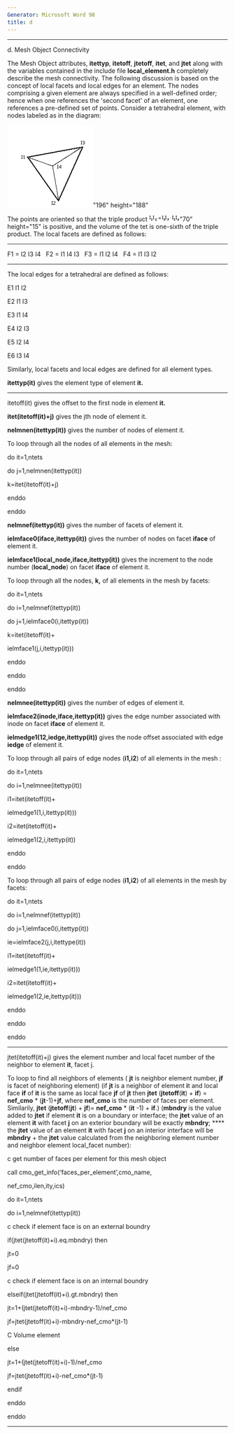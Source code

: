 ```yaml
---
Generator: Microsoft Word 98
title: d
---
```


******

d\. Mesh Object Connectivity

The Mesh Object attributes, **itettyp**, **itetoff**, **jtetoff**,
**itet**, and **jtet** along with the variables contained in the include
file **local\_element.h** completely describe the mesh connectivity. The
following discussion is based on the concept of local facets and local
edges for an element. The nodes comprising a given element are always
specified in a well-defined order; hence when one references the 'second
facet' of an element, one references a pre-defined set of points.
Consider a tetrahedral element, with nodes labeled as in the diagram:

![](Image232.gif)"196" height="188"

The points are oriented so that the triple product
![](Image233.gif)"70" height="15" is positive, and the volume of
the tet is one-sixth of the triple product. The local facets are defined
as follows:

  ---- --- ---- ---- ---- ---
  F1   =   I2   I3   I4    
  F2   =   I1   I4   I3    
  F3   =   I1   I2   I4    
  F4   =   I1   I3   I2    
  ---- --- ---- ---- ---- ---

The local edges for a tetrahedral are defined as follows:

E1 I1 I2

E2 I1 I3

E3 I1 I4

E4 I2 I3

E5 I2 I4

E6 I3 I4

Similarly, local facets and local edges are defined for all element
types.

**itettyp(it)** gives the element type of element **it.**

****

itetoff(it) gives the offset to the first node in element **it.**

**itet(itetoff(it)+j)** gives the jth node of element it.

**nelmnen(itettyp(it))** gives the number of nodes of element it.

To loop through all the nodes of all elements in the mesh:

do it=1,ntets

do j=1,nelmnen(itettyp(it))

k=itet(itetoff(it)+j)

enddo

enddo

**nelmnef(itettyp(it))** gives the number of facets of element it.

**ielmface0(iface,itettyp(it))** gives the number of nodes on facet
**iface** of element it.

**ielmface1(local\_node,iface,itettyp(it))** gives the increment to the
node number (**local\_node**) on facet **iface** of element it.

To loop through all the nodes, **k,** of all elements in the mesh by
facets:

do it=1,ntets

do i=1,nelmnef(itettyp(it))

do j=1,ielmface0(i,itettyp(it))

k=itet(itetoff(it)+

ielmface1(j,i,itettyp(it)))

enddo

enddo

enddo

**nelmnee(itettyp(it))** gives the number of edges of element it.

**ielmface2(inode,iface,itettyp(it))** gives the edge number associated
with inode on facet **iface** of element it.

**ielmedge1(12,iedge,itettyp(it))** gives the node offset associated
with edge **iedge** of element it.

To loop through all pairs of edge nodes (**i1,i2**) of all elements in
the mesh :

do it=1,ntets

do i=1,nelmnee(itettyp(it))

i1=itet(itetoff(it)+

ielmedge1(1,i,itettyp(it)))

i2=itet(itetoff(it)+

ielmedge1(2,i,itettyp(it))

enddo

enddo

To loop through all pairs of edge nodes (**i1,i2**) of all elements in
the mesh by facets:

do it=1,ntets

do i=1,nelmnef(itettyp(it))

do j=1,ielmface0(i,itettyp(it))

ie=ielmface2(j,i,itettype(it))

i1=itet(itetoff(it)+

ielmedge1(1,ie,itettyp(it)))

i2=itet(itetoff(it)+

ielmedge1(2,ie,itettyp(it)))

enddo

enddo

enddo

****

jtet(itetoff(it)+j) gives the element number and local facet number of
the neighbor to element **it**, facet j.

To loop to find all neighbors of elements ( **jt** is neighbor element
number, **jf** is facet of neighboring element) (if **jt** is a neighbor
of element **i**t and local face **if** of **it** is the same as local
face **jf** of **jt** then **jtet** (**jtetoff**(**it**) + **if**) =
**nef\_cmo** \* (**jt**-1)+**jf**, where **nef\_cmo** is the number of
faces per element. Similarily, **jtet** (**jtetoff**(**jt**) + **jf**)=
**nef\_cmo** \* (**it** -1) + **if**.) (**mbndry** is the value added to
**jtet** if element **it** is on a boundary or interface; the **jtet**
value of an element **it** with facet **j** on an exterior boundary will
be exactly **mbndry**; **** the **jtet** value of an element **it** with
facet **j** on an interior interface will be **mbndry** + the **jtet**
value calculated from the neighboring element number and neighbor
element local\_facet number):

c get number of faces per element for this mesh object

call cmo\_get\_info(‘faces\_per\_element’,cmo\_name,

nef\_cmo,ilen,ity,ics)

do it=1,ntets

do i=1,nelmnef(itettyp(it))

c check if element face is on an external boundry

if(jtet(jtetoff(it)+i).eq.mbndry) then

jt=0

jf=0

c check if element face is on an internal boundry

elseif(jtet(jtetoff(it)+i).gt.mbndry) then

jt=1+(jtet(jtetoff(it)+i)-mbndry-1)/nef\_cmo

jf=jtet(jtetoff(it)+i)-mbndry-nef\_cmo\*(jt-1)

C Volume element

else

jt=1+(jtet(jtetoff(it)+i)-1)/nef\_cmo

jf=jtet(jtetoff(it)+i)-nef\_cmo\*(jt-1)

endif

enddo

enddo

****
